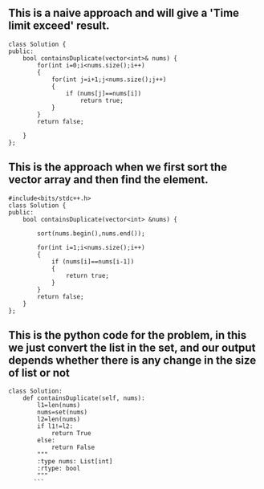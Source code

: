 
## This is a naive approach and will give a 'Time limit exceed' result.
```
class Solution {
public:
    bool containsDuplicate(vector<int>& nums) {
        for(int i=0;i<nums.size();i++)
        {
            for(int j=i+1;j<nums.size();j++)
            {
                if (nums[j]==nums[i])
                    return true;
            }
        }
        return false;
        
    }
};
```

## This is the approach when we first sort the vector array and then find the element.
```
#include<bits/stdc++.h>
class Solution {
public:
    bool containsDuplicate(vector<int> &nums) {
        
        sort(nums.begin(),nums.end());
        
        for(int i=1;i<nums.size();i++)
        {
            if (nums[i]==nums[i-1])
            {
                return true;
            }
        }
        return false;
    }
};
```
## This is the python code for the problem, in this we just convert the list in the set, and our output depends whether there is any change in the size of list or not
```
class Solution:
    def containsDuplicate(self, nums):
        l1=len(nums)
        nums=set(nums)
        l2=len(nums)
        if l1!=l2:
            return True
        else:
            return False
        """
        :type nums: List[int]
        :rtype: bool
        """
       ```
